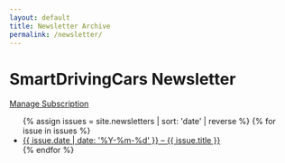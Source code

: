 ```yaml
---
layout: default
title: Newsletter Archive
permalink: /newsletter/
---
```


<h1>SmartDrivingCars Newsletter</h1>

<p class="newsletter-actions">
  <a class="manage-subscription" href="https://kornhauser.princeton.edu/newsletter">Manage Subscription</a>
  </p>

<ul class="newsletter-archive">
{% assign issues = site.newsletters | sort: 'date' | reverse %}
{% for issue in issues %}
  <li>
    <a href="{{ issue.url }}"><time datetime="{{ issue.date | date_to_xmlschema }}">{{ issue.date | date: '%Y-%m-%d' }}</time> – {{ issue.title }}</a>
  </li>
{% endfor %}
</ul>
